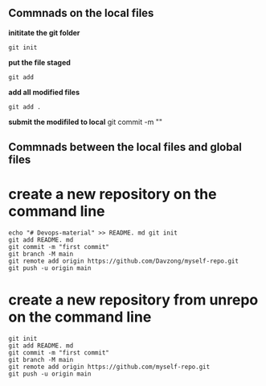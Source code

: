 ## Commnads on the local files
**inititate the git folder**
```test 
git init
```

**put the file staged**
```test
git add
```

**add all modified files**
```test
git add .
```

**submit the modifiled to local**
git commit -m ""

## Commnads between the local files and global files



# create a new repository on the command line
```test
echo "# Devops-material" >> README. md git init
git add README. md
git commit -m "first commit"
git branch -M main
git remote add origin https://github.com/Davzong/myself-repo.git
git push -u origin main
```

# create a new repository from unrepo on the command line
```test
git init
git add README. md
git commit -m "first commit"
git branch -M main
git remote add origin https://github.com/myself-repo.git
git push -u origin main
```


